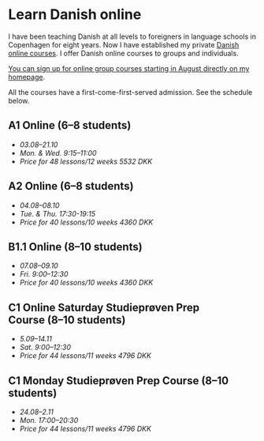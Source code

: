# Learn Danish online

I have been teaching Danish at all levels to foreigners in language schools in Copenhagen for eight years. 
Now I have established my private [Danish online courses](https://sokolova.dk/online-group-classes-levels-and-schedule). 
I offer Danish online courses to groups and individuals. 

[You can sign up for online group courses starting in August directly on my homepage](https://sokolova.dk/current-courses-for-sign-up).

All the courses have a first-come-first-served admission. See the schedule below. 

## A1 Online (6–8 students) 
   * *03.08–21.10*  
   * *Mon. & Wed. 9:15–11:00*  
   * *Price for 48 lessons/12 weeks  5532 DKK*

## A2 Online (6–8 students) 
  * *04.08–08.10*  
  * *Tue. & Thu. 17:30-19:15*
  * *Price for 40 lessons/10 weeks 4360 DKK*
  
## B1.1 Online (8–10 students)
  * *07.08–09.10* 
  * *Fri. 9:00–12:30* 
  * *Price for 40 lessons/10 weeks 4360 DKK*

## C1 Online Saturday Studieprøven Prep Course (8–10 students)
  * *5.09–14.11* 
  * *Sat. 9:00–12:30* 
  * *Price for 44 lessons/11 weeks 4796 DKK*

## C1 Monday Studieprøven Prep Course (8–10 students) 
  * *24.08–2.11*
  * *Mon. 17:00–20:30*
  * *Price for 44 lessons/11 weeks 4796 DKK* 


